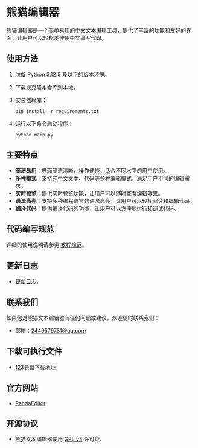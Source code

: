 # 熊猫编辑器

熊猫编辑器是一个简单易用的中文文本编辑工具，提供了丰富的功能和友好的界面，让用户可以轻松地使用中文编写代码。

## 使用方法

1. 准备 Python 3.12.9 及以下的版本环境。

2. 下载或克隆本仓库到本地。

3. 安装依赖库：

   ```
   pip install -r requirements.txt
   ```

4. 运行以下命令启动程序：

   ```
   python main.py
   ```

## 主要特点

- **简洁易用**：界面简洁清晰，操作便捷，适合不同水平的用户使用。
- **多种模式**：支持纯中文文本、代码等多种编辑模式，满足用户不同的编辑需求。
- **实时预览**：提供实时预览功能，让用户可以随时查看编辑效果。
- **语法高亮**：支持多种编程语言的语法高亮，让用户可以轻松阅读和编辑代码。
- **编译代码**：提供编译代码的功能，让用户可以方便地运行和调试代码。

## 代码编写规范

详细的使用说明请参见 [教程规范](docs/USAGE.md)。

## 更新日志

- [更新日志](docs/CHANGELOG.md)。

## 联系我们

如果您对熊猫文本编辑器有任何问题或建议，欢迎随时联系我们：

- 邮箱：2449579731@qq.com

## 下载可执行文件

- [123云盘下载地址](https://www.123pan.com/s/IzrNjv-cAd7A)

## 官方网站

- [PandaEditor](https://cxfjh.github.io)

## 开源协议

- 熊猫文本编辑器使用 [GPL v3](https://www.gnu.org/licenses/gpl-3.0.html) 许可证.

